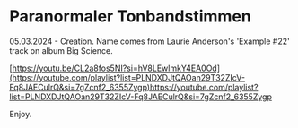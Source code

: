 #  Paranormaler Tonbandstimmen
05.03.2024 - Creation. Name comes from Laurie Anderson's 'Example #22' track on album Big Science.

[https://youtu.be/CL2a8fos5NI?si=hV8LEwlmkY4EA0Od](https://youtube.com/playlist?list=PLNDXDJtQAOan29T32ZIcV-Fq8JAECulrQ&si=7gZcnf2_6355Zygp)https://youtube.com/playlist?list=PLNDXDJtQAOan29T32ZIcV-Fq8JAECulrQ&si=7gZcnf2_6355Zygp

Enjoy.
